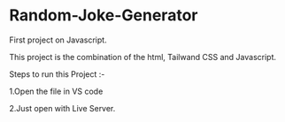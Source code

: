 # Random-Joke-Generator
First project on Javascript.

This project is the combination of the html, Tailwand CSS and Javascript.

Steps to run this Project :-

1.Open the file in VS code

2.Just open with Live Server.


